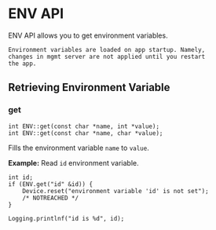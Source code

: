 ENV API
=======

ENV API allows you to get environment variables.

```note
Environment variables are loaded on app startup. Namely,
changes in mgmt server are not applied until you restart
the app.
```

Retrieving Environment Variable
-------------------------------

### get ###
```api:c++
int ENV::get(const char *name, int *value);
int ENV::get(const char *name, char *value);
```

Fills the environment variable `name` to `value`.

__Example:__ Read `id` environment variable.
```example:c++
int id;
if (ENV.get("id" &id)) {
    Device.reset("environment variable 'id' is not set");
    /* NOTREACHED */
}

Logging.printlnf("id is %d", id);
```
